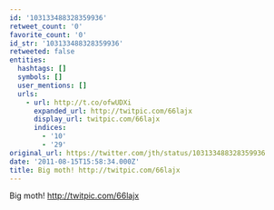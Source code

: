 ```yaml
---
id: '103133488328359936'
retweet_count: '0'
favorite_count: '0'
id_str: '103133488328359936'
retweeted: false
entities:
  hashtags: []
  symbols: []
  user_mentions: []
  urls:
    - url: http://t.co/ofwUDXi
      expanded_url: http://twitpic.com/66lajx
      display_url: twitpic.com/66lajx
      indices:
        - '10'
        - '29'
original_url: https://twitter.com/jth/status/103133488328359936
date: '2011-08-15T15:58:34.000Z'
title: Big moth! http://twitpic.com/66lajx
---
```


Big moth! http://twitpic.com/66lajx